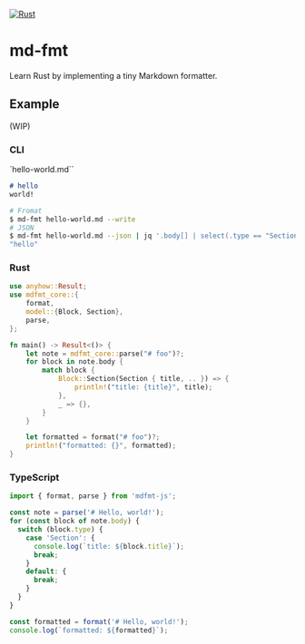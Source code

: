 [![Rust](https://github.com/yszk0123/md-fmt/actions/workflows/rust.yaml/badge.svg)](https://github.com/yszk0123/md-fmt/actions/workflows/rust.yaml)

# md-fmt

Learn Rust by implementing a tiny Markdown formatter.

## Example
(WIP)

### CLI

`hello-world.md``
```md
# hello
world!
```

```bash
# Fromat
$ md-fmt hello-world.md --write
# JSON
$ md-fmt hello-world.md --json | jq '.body[] | select(.type == "Section").value.title'
"hello"
```

### Rust

```rs
use anyhow::Result;
use mdfmt_core::{
    format,
    model::{Block, Section},
    parse,
};

fn main() -> Result<()> {
    let note = mdfmt_core::parse("# foo")?;
    for block in note.body {
        match block {
            Block::Section(Section { title, .. }) => {
                println!("title: {title}", title);
            },
            _ => {},
        }
    }

    let formatted = format("# foo")?;
    println!("formatted: {}", formatted);
}
```

### TypeScript

```ts
import { format, parse } from 'mdfmt-js';

const note = parse('# Hello, world!');
for (const block of note.body) {
  switch (block.type) {
    case 'Section': {
      console.log(`title: ${block.title}`);
      break;
    }
    default: {
      break;
    }
  }
}

const formatted = format('# Hello, world!');
console.log(`formatted: ${formatted}`);
```
